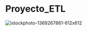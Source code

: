 # Proyecto_ETL
![istockphoto-1369267861-612x612](https://github.com/chiinwy/Proyecto_ETL/assets/137778612/193e5a78-d70f-4600-a5b5-c9eca68d0250)

